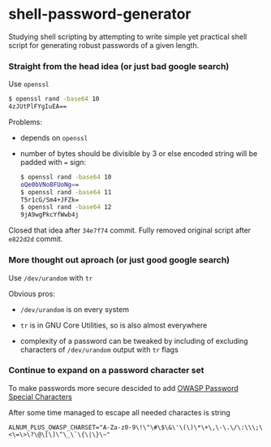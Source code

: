 # shell-password-generator

Studying shell scripting by attempting to write simple yet practical shell script for generating robust passwords of a given length.

### Straight from the head idea (or just bad google search)

Use `openssl`

```bash
$ openssl rand -base64 10
4zJUtPlFYgIuEA==
```

Problems:

* depends on `openssl`

* number of bytes should be divisible by 3 or else encoded string will be padded with `=` sign:
    ```bash
    $ openssl rand -base64 10
    oQe0bVNo8FUoNg==
    $ openssl rand -base64 11
    T5r1cG/Sm4+JFZk=
    $ openssl rand -base64 12
    9jA9wgPkcYfWwb4j
    ```

Closed that idea after `34e7f74` commit. Fully removed original script after `e822d2d` commit.

### More thought out aproach (or just good google search)

Use `/dev/urandom` with `tr`

Obvious pros:

* `/dev/urandom` is on every system

* `tr` is in GNU Core Utilities, so is also almost everywhere

* complexity of a password can be tweaked by including of excluding characters of `/dev/urandom` output with `tr` flags

### Continue to expand on a password character set

 To make passwords more secure descided to add [OWASP Password Special Characters](https://owasp.org/www-community/password-special-characters)

 After some time managed to escape all needed charactes is string

 ```
ALNUM_PLUS_OWASP_CHARSET="A-Za-z0-9\!\"\#\$\&\'\(\)\*\+\,\-\.\/\:\\\;\<\=\>\?\@\[\]\^\_\`\{\|\}\~"
 ```
